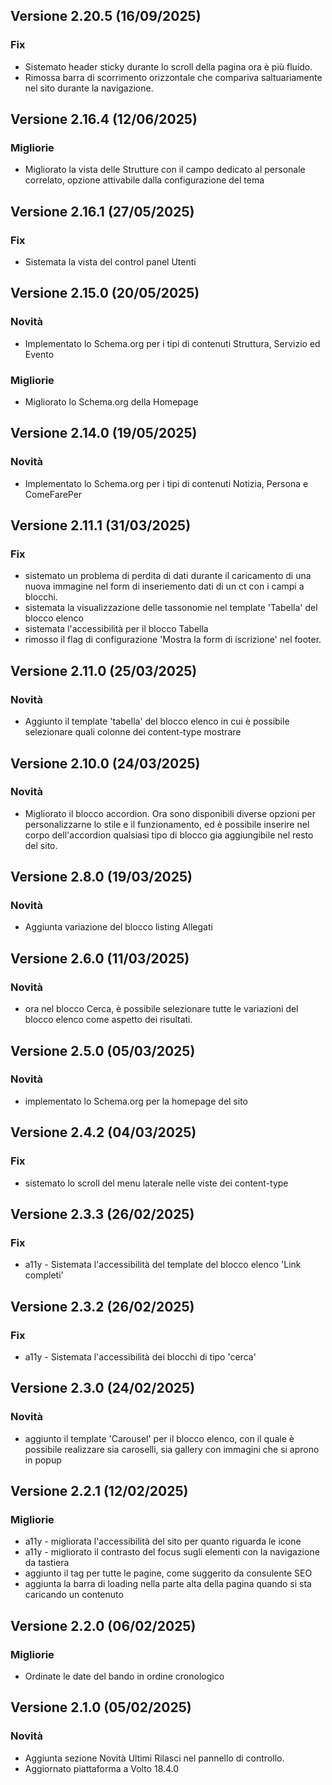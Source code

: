 <!--- RELEASE file. La cura di questo file è in carico ai dev.
 Qui vanno inserite tutte le novità e bugfix, spiegati in un linguaggio comprensibile anche ai non dev.
 Se ci sono delle migliorie/novità per cui è stato aggiunto qualcosa nel manuale, linkarlo come nell'esempio sotto.
 -->

<!--- -----------------------------------------------------------------
  Esempio:
  ---------------------------------------------------------------------

## Versione 7.10.9 (12/09/2023)

### Migliorie

- Fissato il layout di stampa per pagine con Accordion

### Novità

- Nuovo blocco "Informazioni" [`Istruzioni`](https://docs.google.com/document/d/1SThuxa_ah0BuNXukWs564kKPfprK41WLQE8Mome-0xg/edit#heading=h.7ty110jumgmd)

### Fix

- il numero di telefono dentro card ufficio adesso è visibile anche senza indirizzo
-->

<!--- -----------------------------------------------------------------
 TEMPLATE PER RELEASE
 ----------------------------------------------------------------------

## Versione X.X.X (dd/mm/yyyy)

### Migliorie

- ...

### Novità

- ...

### Fix

- ...
 -->
## Versione 2.20.5 (16/09/2025)

### Fix

- Sistemato header sticky durante lo scroll della pagina ora è più fluido.
- Rimossa barra di scorrimento orizzontale che compariva saltuariamente nel sito durante la navigazione.


 ## Versione 2.16.4 (12/06/2025)

### Migliorie

- Migliorato la vista delle Strutture con il campo dedicato al personale correlato, opzione attivabile dalla configurazione del tema


## Versione 2.16.1 (27/05/2025)

### Fix

- Sistemata la vista del control panel Utenti

## Versione 2.15.0 (20/05/2025)

### Novità

- Implementato lo Schema.org per i tipi di contenuti Struttura, Servizio ed Evento

### Migliorie

- Migliorato lo Schema.org della Homepage

## Versione 2.14.0 (19/05/2025)

### Novità

- Implementato lo Schema.org per i tipi di contenuti Notizia, Persona e ComeFarePer

## Versione 2.11.1 (31/03/2025)

### Fix

- sistemato un problema di perdita di dati durante il caricamento di una nuova immagine nel form di inseriemento dati di un ct con i campi a blocchi.
- sistemata la visualizzazione delle tassonomie nel template 'Tabella' del blocco elenco
- sistemata l'accessibilità per il blocco Tabella
- rimosso il flag di configurazione 'Mostra la form di iscrizione' nel footer.

## Versione 2.11.0 (25/03/2025)

### Novità

- Aggiunto il template 'tabella' del blocco elenco in cui è possibile selezionare quali colonne dei content-type mostrare

## Versione 2.10.0 (24/03/2025)

### Novità

- Migliorato il blocco accordion. Ora sono disponibili diverse opzioni per personalizzarne lo stile e il funzionamento, ed è possibile inserire nel corpo dell'accordion qualsiasi tipo di blocco gia aggiungibile nel resto del sito.

## Versione 2.8.0 (19/03/2025)

### Novità

- Aggiunta variazione del blocco listing Allegati

## Versione 2.6.0 (11/03/2025)

### Novità

- ora nel blocco Cerca, è possibile selezionare tutte le variazioni del blocco elenco come aspetto dei risultati.

## Versione 2.5.0 (05/03/2025)

### Novità

- implementato lo Schema.org per la homepage del sito

## Versione 2.4.2 (04/03/2025)

### Fix

- sistemato lo scroll del menu laterale nelle viste dei content-type

## Versione 2.3.3 (26/02/2025)

### Fix

- a11y - Sistemata l'accessibilità del template del blocco elenco 'Link completi'

## Versione 2.3.2 (26/02/2025)

### Fix

- a11y - Sistemata l'accessibilità dei blocchi di tipo 'cerca'

## Versione 2.3.0 (24/02/2025)

### Novità

- aggiunto il template 'Carousel' per il blocco elenco, con il quale è possibile realizzare sia caroselli, sia gallery con immagini che si aprono in popup

## Versione 2.2.1 (12/02/2025)

### Migliorie

- a11y - migliorata l'accessibilità del sito per quanto riguarda le icone
- a11y - migliorato il contrasto del focus sugli elementi con la navigazione da tastiera
- aggiunto il tag <lin rel="canonical"> per tutte le pagine, come suggerito da consulente SEO
- aggiunta la barra di loading nella parte alta della pagina quando si sta caricando un contenuto

## Versione 2.2.0 (06/02/2025)

### Migliorie

- Ordinate le date del bando in ordine cronologico

## Versione 2.1.0 (05/02/2025)

### Novità

- Aggiunta sezione Novità Ultimi Rilasci nel pannello di controllo.
- Aggiornato piattaforma a Volto 18.4.0
